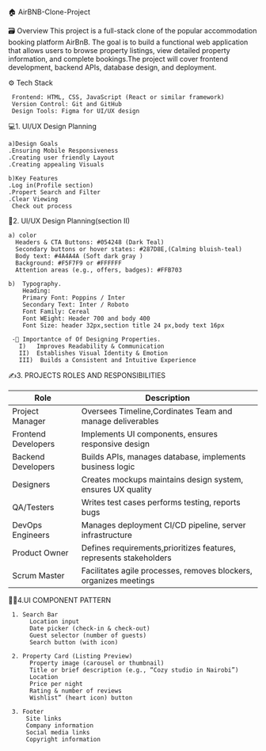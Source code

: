  🏠 AirBNB-Clone-Project

🗃️ Overview
  This project is a full-stack clone of the popular accommodation booking platform AirBnB. The goal is to build a functional web application that allows users 
  to browse property listings, view detailed property information, and complete bookings.The project will cover frontend development, backend APIs, database design, and 
  deployment.
  
⚙️ Tech Stack
         
     Frontend: HTML, CSS, JavaScript (React or similar framework)
     Version Control: Git and GitHub
     Design Tools: Figma for UI/UX design

💻1. UI/UX Design Planning

    a)Design Goals
    .Ensuring Mobile Responsiveness
    .Creating user friendly Layout
    .Creating appealing Visuals
    
    b)Key Features
    .Log in(Profile section)
    .Propert Search and Filter
    .Clear Viewing
     Check out process
     
🎨2. UI/UX Design Planning(section II) 

    a) color
      Headers & CTA Buttons: #054248 (Dark Teal)
      Secondary buttons or hover states: #287D8E,(Calming bluish-teal)
      Body text: #4A4A4A (Soft dark gray )
      Background: #F5F7F9 or #FFFFFF
      Attention areas (e.g., offers, badges): #FFB703
        
    b)  Typography.
        Heading:
        Primary Font: Poppins / Inter
        Secondary Text: Inter / Roboto
        Font Family: Cereal
        Font WEight: Header 700 and body 400
        Font Size: header 32px,section title 24 px,body text 16px
        
     -🤯 Importantce of Of Designing Properties.
       I)   Improves Readability & Communication 
       II)  Establishes Visual Identity & Emotion
       III)  Builds a Consistent and Intuitive Experience

   ✍️3. PROJECTS ROLES AND RESPONSIBILITIES

        
          
   |Role|                           Description                |
   |----|------------------------------------------------------|
   |Project Manager| Oversees Timeline,Cordinates Team and manage deliverables|
   |Frontend Developers| Implements UI components, ensures responsive design|
   | Backend Developers | Builds APIs, manages database, implements business logic|
   |Designers	| Creates mockups maintains design system, ensures UX quality|
   |QA/Testers|Writes test cases performs testing, reports bugs|
   | DevOps Engineers|Manages deployment CI/CD pipeline, server infrastructure|
   |Product Owner|Defines requirements,prioritizes features, represents stakeholders| 
   |Scrum Master |Facilitates agile processes, removes blockers, organizes meetings|
   
     
  👩‍💻4.UI COMPONENT PATTERN
      
     1. Search Bar
          Location input
          Date picker (check-in & check-out)
          Guest selector (number of guests)
          Search button (with icon)
          
     2. Property Card (Listing Preview)
          Property image (carousel or thumbnail)
          Title or brief description (e.g., “Cozy studio in Nairobi”)
          Location
          Price per night
          Rating & number of reviews
          Wishlist” (heart icon) button
          
     3. Footer
         Site links
         Company information
         Social media links
         Copyright information


     
    
        
        
        
     
